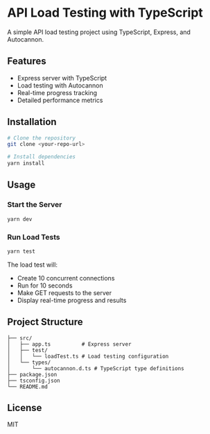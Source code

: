 # API Load Testing with TypeScript

A simple API load testing project using TypeScript, Express, and Autocannon.

## Features

- Express server with TypeScript
- Load testing with Autocannon
- Real-time progress tracking
- Detailed performance metrics

## Installation

```bash
# Clone the repository
git clone <your-repo-url>

# Install dependencies
yarn install
```

## Usage

### Start the Server

```bash
yarn dev
```

### Run Load Tests

```bash
yarn test
```

The load test will:
- Create 10 concurrent connections
- Run for 10 seconds
- Make GET requests to the server
- Display real-time progress and results

## Project Structure

```
├── src/
│   ├── app.ts          # Express server
│   ├── test/
│   │   └── loadTest.ts # Load testing configuration
│   └── types/
│       └── autocannon.d.ts # TypeScript type definitions
├── package.json
├── tsconfig.json
└── README.md
```

## License

MIT 